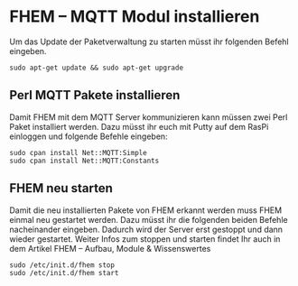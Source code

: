 # FHEM – MQTT Modul installieren

Um das Update der Paketverwaltung zu starten müsst ihr folgenden Befehl eingeben.
```
sudo apt-get update && sudo apt-get upgrade
```

## Perl MQTT Pakete installieren

Damit FHEM mit dem MQTT Server kommunizieren kann müssen zwei Perl Paket installiert werden.
Dazu müsst ihr euch mit Putty auf dem RasPi einloggen und folgende Befehle eingeben:
```
sudo cpan install Net::MQTT:Simple
sudo cpan install Net::MQTT:Constants
```

## FHEM neu starten

Damit die neu installierten Pakete von FHEM erkannt werden muss FHEM einmal neu gestartet werden. Dazu müsst ihr die folgenden beiden Befehle nacheinander eingeben. Dadurch wird der Server erst gestoppt und dann wieder gestartet. Weiter Infos zum stoppen und starten findet Ihr auch in dem Artikel FHEM – Aufbau, Module & Wissenswertes
```
sudo /etc/init.d/fhem stop
sudo /etc/init.d/fhem start
```
